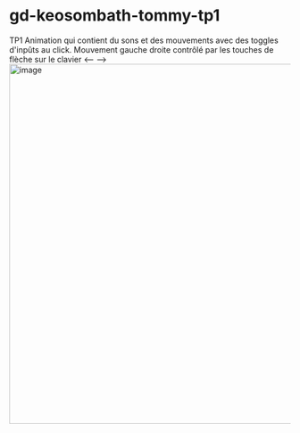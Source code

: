 # gd-keosombath-tommy-tp1
TP1
Animation qui contient du sons et des mouvements avec des toggles d'inpûts au click.
Mouvement gauche droite contrôlé par les touches de flèche sur le clavier <-- -->
<img width="989" height="645" alt="image" src="https://github.com/user-attachments/assets/e0f0361f-d146-47c7-bebd-2adb2342aed2" />
